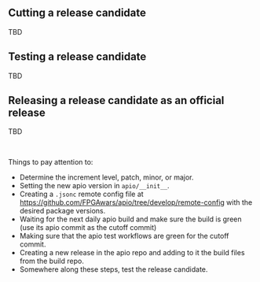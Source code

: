 

## Cutting a release candidate
TBD

## Testing a release candidate
TBD

## Releasing a release candidate as an official release
TBD

<br>

Things to pay attention to:
* Determine the increment level, patch, minor, or major.
* Setting the new apio version in `apio/__init__`.
* Creating a `.jsonc` remote config file at https://github.com/FPGAwars/apio/tree/develop/remote-config with the desired package versions.
* Waiting for the next daily apio build and make sure the build is green (use its apio commit as the cutoff commit)
* Making sure that the apio test workflows are green for the cutoff commit.
* Creating a new release in the apio repo and adding to it the build files from the build repo.
* Somewhere along these steps, test the release candidate. 

<br>

